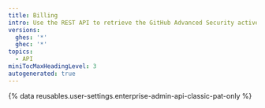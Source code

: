 ```yaml
---
title: Billing
intro: Use the REST API to retrieve the GitHub Advanced Security active committers for an enterprise per repository.
versions:
  ghes: '*'
  ghec: '*'
topics:
  - API
miniTocMaxHeadingLevel: 3
autogenerated: true
---
```


{% data reusables.user-settings.enterprise-admin-api-classic-pat-only %}


<!-- Content after this section is automatically generated -->
